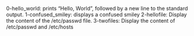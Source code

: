 0-hello_world: prints “Hello, World”, followed by a new line to the standard output.
1-confused_smiley: displays a confused smiley
2-hellofile: Display the content of the /etc/passwd file.
3-twofiles: Display the content of /etc/passwd and /etc/hosts
